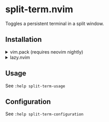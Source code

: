 # split-term.nvim

Toggles a persistent terminal in a split window.

## Installation

<details>
<summary>vim.pack (requires neovim nightly)</summary>
	
```lua
	vim.pack.add({ "https://github.com/TungstnBallon/split-term.nvim" })
    -- If you put this line in your `plugin/` directory, you need to add `load = true`
	vim.pack.add({ "https://github.com/TungstnBallon/split-term.nvim" }, { load = true })
```

</details>
<details>
<summary>lazy.nvim</summary>
	
```lua
    {
        "https://github.com/TungstnBallon/split-term.nvim",
        lazy = false,  -- Don't worry, the plugin is lazy loaded internally
    }
```
</details>

## Usage

See `:help split-term-usage`

## Configuration

See `:help split-term-configuration`

